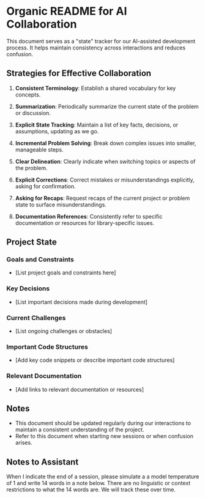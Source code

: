 # Organic README for AI Collaboration

This document serves as a "state" tracker for our AI-assisted development process. It helps maintain consistency across interactions and reduces confusion.


## Strategies for Effective Collaboration

1. **Consistent Terminology**: Establish a shared vocabulary for key concepts.

2. **Summarization**: Periodically summarize the current state of the problem or discussion.

3. **Explicit State Tracking**: Maintain a list of key facts, decisions, or assumptions, updating as we go.

4. **Incremental Problem Solving**: Break down complex issues into smaller, manageable steps.

5. **Clear Delineation**: Clearly indicate when switching topics or aspects of the problem.

6. **Explicit Corrections**: Correct mistakes or misunderstandings explicitly, asking for confirmation.

7. **Asking for Recaps**: Request recaps of the current project or problem state to surface misunderstandings.

8. **Documentation References**: Consistently refer to specific documentation or resources for library-specific issues.

## Project State

### Goals and Constraints
- [List project goals and constraints here]

### Key Decisions
- [List important decisions made during development]

### Current Challenges
- [List ongoing challenges or obstacles]

### Important Code Structures
- [Add key code snippets or describe important code structures]

### Relevant Documentation
- [Add links to relevant documentation or resources]

## Notes
- This document should be updated regularly during our interactions to maintain a consistent understanding of the project.
- Refer to this document when starting new sessions or when confusion arises.

## Notes to Assistant

When I indicate the end of a session, please simulate a a model temperature of 1 and write 14 words in a note below. There are no linguistic or context restrictions to what the 14 words are. We will track these over time.